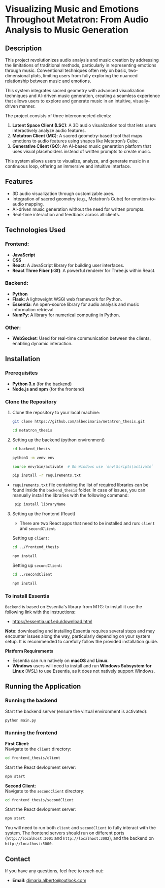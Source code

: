 # Visualizing Music and Emotions Throughout Metatron: From Audio Analysis to Music Generation

## Description
This project revolutionizes audio analysis and music creation by addressing the limitations of traditional methods, particularly in representing emotions through music. Conventional techniques often rely on basic, two-dimensional plots, limiting users from fully exploring the nuanced relationship between music and emotions.

This system integrates sacred geometry with advanced visualization techniques and AI-driven music generation, creating a seamless experience that allows users to explore and generate music in an intuitive, visually-driven manner.

The project consists of three interconnected clients:

1. **Latent Space Client (LSC)**: A 3D audio visualization tool that lets users interactively analyze audio features.
2. **Metatron Client (MC)**: A sacred geometry-based tool that maps emotions to audio features using shapes like Metatron’s Cube.
3. **Generative Client (GC)**: An AI-based music generation platform that uses visual placeholders instead of written prompts to create music.

This system allows users to visualize, analyze, and generate music in a continuous loop, offering an immersive and intuitive interface.

## Features
- 3D audio visualization through customizable axes.
- Integration of sacred geometry (e.g., Metatron’s Cube) for emotion-to-audio mapping.
- AI-driven music generation without the need for written prompts.
- Real-time interaction and feedback across all clients.

## Technologies Used

### Frontend:
- **JavaScript**
- **CSS**
- **React**: A JavaScript library for building user interfaces.
- **React Three Fiber (r3f)**: A powerful renderer for Three.js within React.

### Backend:
- **Python**
- **Flask**: A lightweight WSGI web framework for Python.
- **Essentia**: An open-source library for audio analysis and music information retrieval.
- **NumPy**: A library for numerical computing in Python.

### Other:
- **WebSocket**: Used for real-time communication between the clients, enabling dynamic interaction.

## Installation

### Prerequisites
- **Python 3.x** (for the backend)
- **Node.js and npm** (for the frontend)

### Clone the Repository
1. Clone the repository to your local machine:
   ```bash
   git clone https://github.com/albedimaria/metatron_thesis.git
   ```
   ```bash
   cd metatron_thesis
   ```

2. Setting up the backend (python environment)
   ```bash
   cd backend_thesis
   ```
   ```bash
   python3 -m venv env
   ```
   ```bash
   source env/bin/activate  # On Windows use `env\Scripts\activate`
   ```
   ```bash
   pip install -r requirements.txt
   ```
- `requirements.txt` file containing the list of required libraries can be found inside the `backend_thesis` folder. In case of issues, you can manually install the libraries with the following command:

  ```bash
   pip install libraryName
   ```

3. Setting up the frontend (React)
   
   - There are two React apps that need to be installed and run: `client` and `secondClient`.

   Setting up `client`:
   ```bash
   cd ../frontend_thesis
   ```
   ```bash
   npm install
   ```

   Setting up `secondClient`:
   ```bash
   cd ../secondClient
   ```
   ```bash
   npm install
   ```

     
### To install Essentia  
`Backend` is based on Essentia's library from MTG: to install it use the following link with the instructions:
  - https://essentia.upf.edu/download.html

**Note**: downloading and installing Essentia requires several steps and may encounter issues along the way, particularly depending on your system setup. It is recommended to carefully follow the provided installation guide.

**Platform Requirements**
- Essentia can run natively on **macOS** and **Linux**.
- **Windows** users will need to install and run **Windows Subsystem for Linux** (WSL) to use Essentia, as it does not natively support Windows.

## Running the Application

### Running the backend
Start the backend server (ensure the virtual environment is activated):
   ```bash
   python main.py
   ```
### Running the frontend
**First Client:**  
Navigate to the `client` directory:
   ```bash
   cd frontend_thesis/client
   ```
Start the React devlopment server:
   ```bash
   npm start
   ```

**Second Client:**  
Navigate to the `secondClient` directory:
   ```bash
   cd frontend_thesis/secondClient
   ```
Start the React devlopment server:
   ```bash
   npm start
   ```

You will need to run both `client` and `secondClient` to fully interact with the system. The frontend servers should run on different ports (`http://localhost:3001` and `http://localhost:3002`), and the backend on `http://localhost:5000`.

## Contact
If you have any questions, feel free to reach out:
- **Email**: dimaria.alberto@outlook.com
